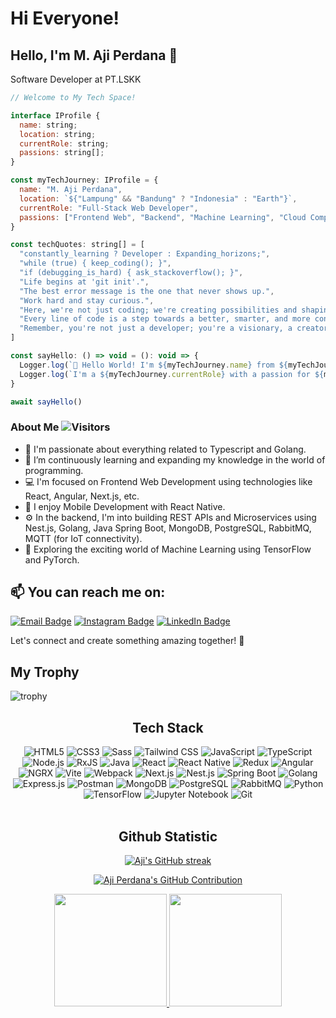 # Hi Everyone!
## Hello, I'm M. Aji Perdana 👋
Software Developer at PT.LSKK

```javascript
// Welcome to My Tech Space!

interface IProfile {
  name: string;
  location: string;
  currentRole: string;
  passions: string[];
}

const myTechJourney: IProfile = {
  name: "M. Aji Perdana",
  location: `${"Lampung" && "Bandung" ? "Indonesia" : "Earth"}`,
  currentRole: "Full-Stack Web Developer",
  passions: ["Frontend Web", "Backend", "Machine Learning", "Cloud Computing"],
}

const techQuotes: string[] = [
  "constantly_learning ? Developer : Expanding_horizons;",
  "while (true) { keep_coding(); }",
  "if (debugging_is_hard) { ask_stackoverflow(); }",
  "Life begins at 'git init'.",
  "The best error message is the one that never shows up.",
  "Work hard and stay curious.",
  "Here, we're not just coding; we're creating possibilities and shaping tomorrow.",
  "Every line of code is a step towards a better, smarter, and more connected world.",
  "Remember, you're not just a developer; you're a visionary, a creator, a changemaker.",
]

const sayHello: () => void = (): void => {
  Logger.log(`🚀 Hello World! I'm ${myTechJourney.name} from ${myTechJourney.location}.`)
  Logger.log(`I'm a ${myTechJourney.currentRole} with a passion for ${myTechJourney.passions.join(", ")}.`)
}

await sayHello()
```

### About Me ![Visitors](https://komarev.com/ghpvc/?username=ajiaja38&style=flat&label=visitors)&nbsp;
- 👀 I'm passionate about everything related to Typescript and Golang.
- 🌱 I’m continuously learning and expanding my knowledge in the world of programming.
- 💻 I'm focused on Frontend Web Development using technologies like React, Angular, Next.js, etc.
- 📱 I enjoy Mobile Development with React Native.
- ⚙️ In the backend, I'm into building REST APIs and Microservices using Nest.js, Golang, Java Spring Boot, MongoDB, PostgreSQL, RabbitMQ, MQTT (for IoT connectivity).
- 🧠 Exploring the exciting world of Machine Learning using TensorFlow and PyTorch.

## 📫 You can reach me on:
[![Email Badge](https://img.shields.io/badge/-ajicooljazz38%40gmail.com-EA4335?style=for-the-badge&logo=Gmail&logoColor=white)](mailto:ajicooljazz38@gmail.com)
[![Instagram Badge](https://img.shields.io/badge/-@tromolsupraa-E4405F?style=for-the-badge&logo=Instagram&logoColor=white)](https://www.instagram.com/tromolsupraa/)
[![LinkedIn Badge](https://img.shields.io/badge/-M%20Aji%20Perdana-0077B5?style=for-the-badge&logo=LinkedIn&logoColor=white)](https://www.linkedin.com/in/m-aji-perdana-3807071bb/)

Let's connect and create something amazing together! 🚀

## My Trophy
![trophy](https://github-profile-trophy.vercel.app/?username=ajiaja38&theme=onedark)

<div align="center">
  <h2>Tech Stack</h2>
  <img src="https://img.shields.io/badge/HTML5-E34F26?style=for-the-badge&labelColor=black&logo=html5&logoColor=E34F26" alt="HTML5" />
  <img src="https://img.shields.io/badge/CSS3-1572B6?style=for-the-badge&labelColor=black&logo=css3&logoColor=1572B6" alt="CSS3" />
  <img src="https://img.shields.io/badge/Sass-CC6699?style=for-the-badge&labelColor=black&logo=sass&logoColor=CC6699" alt="Sass" />
  <img src="https://img.shields.io/badge/Tailwind_CSS-38B2AC?style=for-the-badge&labelColor=black&logo=tailwind-css&logoColor=38B2AC" alt="Tailwind CSS" />
  <img src="https://img.shields.io/badge/Javascript-F0DB4F?style=for-the-badge&labelColor=black&logo=javascript&logoColor=F0DB4F" alt="JavaScript" />
  <img src="https://img.shields.io/badge/Typescript-007acc?style=for-the-badge&labelColor=black&logo=typescript&logoColor=007acc" alt="TypeScript" />
  <img src="https://img.shields.io/badge/Nodejs-3C873A?style=for-the-badge&labelColor=black&logo=node.js&logoColor=3C873A" alt="Node.js" />
  <img src="https://img.shields.io/badge/RxJS-B7178C?style=for-the-badge&labelColor=black&logo=reactivex&logoColor=white" alt="RxJS">
  <img src="https://img.shields.io/badge/Java-007396?style=for-the-badge&labelColor=black&logo=java&logoColor=white" alt="Java">
  <img src="https://img.shields.io/badge/React-61DBFB?style=for-the-badge&labelColor=black&logo=react&logoColor=61DBFB" alt="React" />
  <img src="https://img.shields.io/badge/React_Native-61DBFB?style=for-the-badge&labelColor=black&logo=react&logoColor=61DBFB" alt="React Native" />
  <img src="https://img.shields.io/badge/Redux-764ABC?style=for-the-badge&labelColor=black&logo=redux&logoColor=764ABC" alt="Redux" />
  <img src="https://img.shields.io/badge/Angular-DD0031?style=for-the-badge&labelColor=black&logo=angular&logoColor=white" alt="Angular">
  <img src="https://img.shields.io/badge/NGRX-333333?style=for-the-badge&labelColor=black&logo=redux&logoColor=764ABC" alt="NGRX">
  <img src="https://img.shields.io/badge/Vite-646CFF?style=for-the-badge&labelColor=black&logo=vite&logoColor=646CFF" alt="Vite" />
  <img src="https://img.shields.io/badge/Webpack-8DD6F9?style=for-the-badge&labelColor=black&logo=webpack&logoColor=8DD6F9" alt="Webpack" />
  <img src="https://img.shields.io/badge/Next.js-000000?style=for-the-badge&labelColor=000000&logo=next.js&logoColor=white" alt="Next.js" />
  <img src="https://img.shields.io/badge/Nest.js-E0234E?style=for-the-badge&labelColor=black&logo=nestjs&logoColor=E0234E" alt="Nest.js" />
  <img src="https://img.shields.io/badge/Spring%20Boot-6DB33F?style=for-the-badge&labelColor=black&logo=spring-boot&logoColor=white" alt="Spring Boot">
  <img src="https://img.shields.io/badge/Go-00ADD8?style=for-the-badge&labelColor=black&logo=go&logoColor=white" alt="Golang">
  <img src="https://img.shields.io/badge/Express.js-000000?style=for-the-badge&logo=express&logoColor=white" alt="Express.js" />
  <img src="https://img.shields.io/badge/Postman-FF6C37?style=for-the-badge&labelColor=black&logo=postman&logoColor=FF6C37" alt="Postman" />
  <img src="https://img.shields.io/badge/MongoDB-47A248?style=for-the-badge&labelColor=black&logo=mongodb&logoColor=47A248" alt="MongoDB" />
  <img src="https://img.shields.io/badge/PostgreSQL-336791?style=for-the-badge&labelColor=black&logo=postgresql&logoColor=336791" alt="PostgreSQL" />
  <img src="https://img.shields.io/badge/RabbitMQ-FF6600?style=for-the-badge&labelColor=black&logo=rabbitmq&logoColor=FF6600" alt="RabbitMQ" />
  <img src="https://img.shields.io/badge/Python-3776AB?style=for-the-badge&labelColor=black&logo=python&logoColor=3776AB" alt="Python" />
  <img src="https://img.shields.io/badge/TensorFlow-FF6F00?style=for-the-badge&labelColor=black&logo=tensorflow&logoColor=FF6F00" alt="TensorFlow" />
  <img src="https://img.shields.io/badge/Jupyter%20Notebook-F37626?style=for-the-badge&labelColor=black&logo=jupyter&logoColor=F37626" alt="Jupyter Notebook" />
  <img src="https://img.shields.io/badge/Git-F05032?style=for-the-badge&labelColor=black&logo=git&logoColor=F05032" alt="Git" />
</div>

<br>

<h2 align="center">Github Statistic</h2>
<p align="center">
  <a href="https://github.com/ajiaja38">
    <img src="https://github-readme-streak-stats.herokuapp.com/?user=ajiaja38&theme=algolia" alt="Aji's GitHub streak"/>
  </a>
</p>

<p align="center">
  <a href="https://github.com/ajiaja38">
    <img src="https://github-profile-summary-cards.vercel.app/api/cards/profile-details?username=ajiaja38&theme=algolia" alt="Aji Perdana's GitHub Contribution"/>
  </a>
</p>

<div align="center">
  <a href="https://github.com/ajiaja38">
    <img height="180em" src="https://github-readme-stats-eight-theta.vercel.app/api?username=ajiaja38&show_icons=true&theme=algolia&include_all_commits=true&count_private=true"/>
    <img height="180em" src="https://github-readme-stats-eight-theta.vercel.app/api/top-langs/?username=ajiaja38&layout=compact&langs_count=8&theme=algolia"/>
  </a>
</div>

<!---
ajiaja38/ajiaja38 is a ✨ special ✨ repository because its `README.md` (this file) appears on your GitHub profile.
You can click the Preview link to take a look at your changes.
--->

